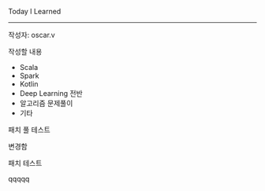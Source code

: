 Today I Learned

--------------------------

작성자: oscar.v

작성할 내용
- Scala
- Spark
- Kotlin
- Deep Learning 전반
- 알고리즘 문제풀이
- 기타

패치 풀 테스트

변경함

패치 테스트



qqqqq

